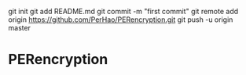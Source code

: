 git init
git add README.md
git commit -m "first commit"
git remote add origin https://github.com/PerHao/PERencryption.git
git push -u origin master
# PERencryption
